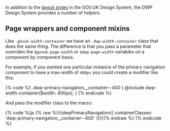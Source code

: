 In addition to the [layout styles](https://design-system.service.gov.uk/styles/layout) in the GOV.UK Design System, the DWP Design System provides a number of helpers.

## Page wrappers and component mixins

Like `.govuk-width-container` we have an `.dwp-width-container` class that does the same thing. The difference is that you pass a parameter that overrides the `$govuk-page-width` or `$dwp-page-width` variables on a component by component basis.

For example, if you wanted one particular instance of the primary navigation component to have a max-width of `400px` you could create a modifier like this:

{% code %}
.dwp-primary-navigation__container--400 {
      @include dwp-width-container($width: 400px);
}
{% endcode %}

And pass the modifier class to the macro:

{% code %}js
{% raw %}{{dwpPrimaryNavigation({
      containerClasses: 'dwp-primary-navigation__container--400'
})}}{% endraw %}
{% endcode %}
